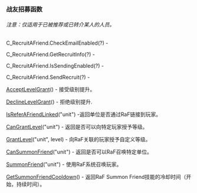 ### 战友招募函数

###### 注意：仅适用于已被推荐或已转介某人的人员。

C\_RecruitAFriend.CheckEmailEnabled\(?\) -

C\_RecruitAFriend.GetRecruitInfo\(?\) -

C\_RecruitAFriend.IsSendingEnabled\(?\) -

C\_RecruitAFriend.SendRecruit\(?\) -

[AcceptLevelGrant](https://wow.gamepedia.com/API_AcceptLevelGrant)\(\) - 接受级别提升。

[DeclineLevelGrant](https://wow.gamepedia.com/API_DeclineLevelGrant)\(\) - 拒绝级别提升.

[IsReferAFriendLinked](https://wow.gamepedia.com/API_IsReferAFriendLinked)\("unit"\) -返回单位是否通过RaF链接到玩家。

[CanGrantLevel](https://wow.gamepedia.com/API_CanGrantLevel)\("unit"\) - 返回是否可以向特定玩家授予等级。

[GrantLevel](https://wow.gamepedia.com/API_GrantLevel)\("unit", level\) - 向RaF关联的玩家授予自定义等级。

[CanSummonFriend](https://wow.gamepedia.com/API_CanSummonFriend)\("unit"\) - 返回是否可以RaF召唤特定单位。

[SummonFriend](https://wow.gamepedia.com/API_SummonFriend)\("unit"\) - 使用RaF系统召唤玩家。

[GetSummonFriendCooldown](https://wow.gamepedia.com/API_GetSummonFriendCooldown)\(\) - 返回RaF Summon Friend技能的冷却时间（开始，持续时间）。


